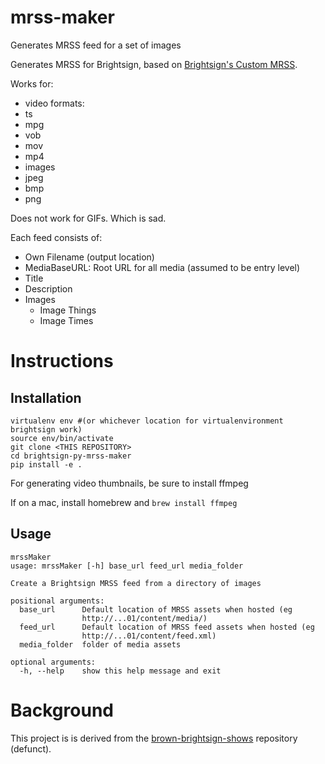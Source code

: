 mrss-maker
===========

Generates MRSS feed for a set of images

Generates MRSS for Brightsign, based on [Brightsign's Custom MRSS](http://support.brightsign.biz/hc/en-us/articles/218067267-Supported-Media-RSS-feeds).

Works for:
* video formats:
 * ts
 * mpg
 * vob
 * mov
 * mp4
* images
 * jpeg
 * bmp
 * png

Does not work for GIFs. Which is sad.

Each feed consists of:
* Own Filename (output location)
* MediaBaseURL: Root URL for all media (assumed to be entry level)
* Title
* Description
* Images
  * Image Things
  * Image Times


# Instructions
## Installation
```
virtualenv env #(or whichever location for virtualenvironment brightsign work)
source env/bin/activate
git clone <THIS REPOSITORY>
cd brightsign-py-mrss-maker
pip install -e .
```

For generating video thumbnails, be sure to install ffmpeg

If on a mac, install homebrew and `brew install ffmpeg`

## Usage
```
mrssMaker
usage: mrssMaker [-h] base_url feed_url media_folder

Create a Brightsign MRSS feed from a directory of images

positional arguments:
  base_url      Default location of MRSS assets when hosted (eg
                http://...01/content/media/)
  feed_url      Default location of MRSS feed assets when hosted (eg
                http://...01/content/feed.xml)
  media_folder  folder of media assets

optional arguments:
  -h, --help    show this help message and exit
```

# Background
This project is is derived from the [brown-brightsign-shows](https://github.com/riordan/brightsign-brown-shows) repository (defunct).
